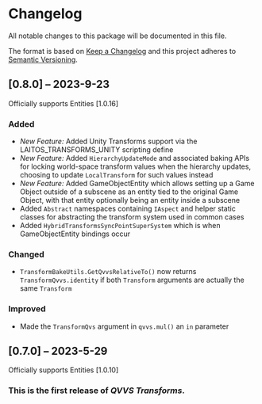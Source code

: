 # Changelog

All notable changes to this package will be documented in this file.

The format is based on [Keep a Changelog](http://keepachangelog.com/en/1.0.0/)
and this project adheres to [Semantic
Versioning](http://semver.org/spec/v2.0.0.html).

## [0.8.0] – 2023-9-23

Officially supports Entities [1.0.16]

### Added

-   *New Feature:* Added Unity Transforms support via the
    LAITOS_TRANSFORMS_UNITY scripting define
-   *New Feature:* Added `HierarchyUpdateMode` and associated baking APIs for
    locking world-space transform values when the hierarchy updates, choosing to
    update `LocalTransform` for such values instead
-   *New Feature:* Added GameObjectEntity which allows setting up a Game Object
    outside of a subscene as an entity tied to the original Game Object, with
    that entity optionally being an entity inside a subscene
-   Added `Abstract` namespaces containing `IAspect` and helper static classes
    for abstracting the transform system used in common cases
-   Added `HybridTransformsSyncPointSuperSystem` which is when GameObjectEntity
    bindings occur

### Changed

-   `TransformBakeUtils.GetQvvsRelativeTo()` now returns
    `TransformQvvs.identity` if both `Transform` arguments are actually the same
    `Transform`

### Improved

-   Made the `TransformQvs` argument in `qvvs.mul()` an `in` parameter

## [0.7.0] – 2023-5-29

Officially supports Entities [1.0.10]

### This is the first release of *QVVS Transforms*.

